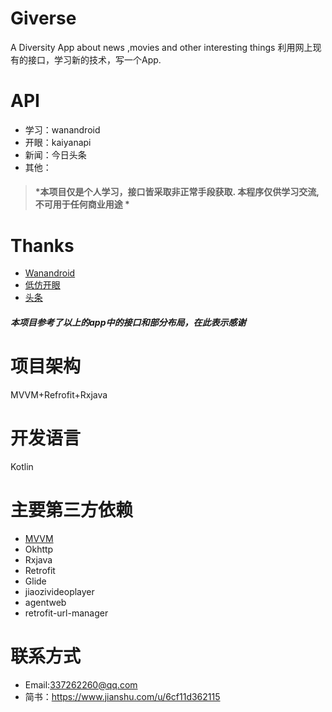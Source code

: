 # Giverse
A Diversity App about news ,movies and other interesting things 
利用网上现有的接口，学习新的技术，写一个App.

# API
- 学习：wanandroid
- 开眼：kaiyanapi
- 新闻：今日头条
- 其他：
> #### *本项目仅是个人学习，接口皆采取非正常手段获取. 本程序仅供学习交流, 不可用于任何商业用途 *

# Thanks
- [Wanandroid](http://www.wanandroid.com/blog/show/2)
- [低仿开眼](https://github.com/1136535305/Eyepetizer)
- [头条](https://github.com/iMeiji/Toutiao.git)
##### 本项目参考了以上的app中的接口和部分布局，在此表示感谢

# 项目架构
MVVM+Refrofit+Rxjava

# 开发语言
Kotlin

# 主要第三方依赖
- [MVVM](com.github.goldze:MVVMHabit:3.0.6)
- Okhttp
- Rxjava
- Retrofit
- Glide
- jiaozivideoplayer
- agentweb
- retrofit-url-manager

# 联系方式
- Email:337262260@qq.com
- 简书：https://www.jianshu.com/u/6cf11d362115

  
